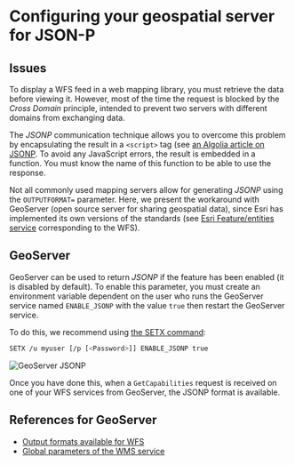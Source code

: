 # Configuring your geospatial server for JSON-P

## Issues

To display a WFS feed in a web mapping library, you must retrieve the data before viewing it. However, most of the time the request is blocked by the *Cross Domain* principle, intended to prevent two servers with different domains from exchanging data.

The *JSONP* communication technique allows you to overcome this problem by encapsulating the result in a ```<script>``` tag (see [an Algolia article on JSONP](https://blog.algolia.com/jsonp-still-mandatory/). To avoid any JavaScript errors, the result is embedded in a function. You must know the name of this function to be able to use the response.

Not all commonly used mapping servers allow for generating *JSONP* using the `OUTPUTFORMAT=` parameter. Here, we present the workaround with GeoServer (open source server for sharing geospatial data), since Esri has implemented its own versions of the standards (see [Esri Feature/entities service](http://resources.arcgis.com/en/help/main/10.2/index.html#//0154000002w8000000) corresponding to the WFS).

## GeoServer

GeoServer can be used to return *JSONP* if the feature has been enabled (it is disabled by default). To enable this parameter, you must create an environment variable dependent on the user who runs the GeoServer service named `ENABLE_JSONP` with the value `true` then restart the GeoServer service.

To do this, we recommend using [the SETX command](https://technet.microsoft.com/en-us/library/cc755104.aspx):

```bash
SETX /u myuser [/p [<Password>]] ENABLE_JSONP true
```

![GeoServer JSONP](/assets/annex_GeoServer_WFS_JSONP_UserEnv.png "Creating a user variable ENABLE_JSONP = true")

Once you have done this, when a `GetCapabilities` request is received on one of your WFS services from GeoServer, the JSONP format is available.

## References for GeoServer

* [Output formats available for WFS](http://docs.geoserver.org/latest/en/user/services/wfs/outputformats.html)
* [Global parameters of the WMS service](http://docs.geoserver.org/latest/en/user/services/wms/global.html#enable-jsonp)
